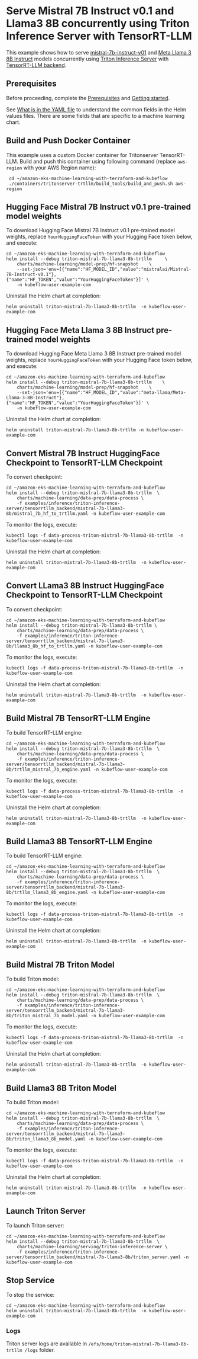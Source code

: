 # Serve Mistral 7B Instruct v0.1 and Llama3 8B concurrently using Triton Inference Server with TensorRT-LLM

This example shows how to serve [mistral-7b-instruct-v01](https://huggingface.co/mistralai/Mistral-7B-Instruct-v0.1) and [Meta Llama 3 8B Instruct](https://huggingface.co/meta-llama/Meta-Llama-3-8B-Instruct) models concurrently using [Triton Inference Server](https://github.com/triton-inference-server) with [TensorRT-LLM backend](https://github.com/triton-inference-server/tensorrtllm_backend/tree/main).  

## Prerequisites

Before proceeding, complete the [Prerequisites](../../../README.md#prerequisites) and [Getting started](../../../README.md#getting-started). 

See [What is in the YAML file](../../../README.md#what-is-in-the-yaml-file) to understand the common fields in the Helm values files. There are some fields that are specific to a machine learning chart.

## Build and Push Docker Container

This example uses a custom Docker container for Tritonserver TensorRT-LLM. Build and push this container using following command (replace `aws-region` with your AWS Region name):

     cd ~/amazon-eks-machine-learning-with-terraform-and-kubeflow
     ./containers/tritonserver-trtllm/build_tools/build_and_push.sh aws-region
      
## Hugging Face Mistral 7B Instruct v0.1 pre-trained model weights

To download Hugging Face Mistral 7B Instruct v0.1 pre-trained model weights, replace `YourHuggingFaceToken` with your Hugging Face token below, and execute:

    cd ~/amazon-eks-machine-learning-with-terraform-and-kubeflow
    helm install --debug triton-mistral-7b-llama3-8b-trtllm     \
        charts/machine-learning/model-prep/hf-snapshot    \
        --set-json='env=[{"name":"HF_MODEL_ID","value":"mistralai/Mistral-7B-Instruct-v0.1"},{"name":"HF_TOKEN","value":"YourHuggingFaceToken"}]' \
        -n kubeflow-user-example-com

Uninstall the Helm chart at completion:

    helm uninstall triton-mistral-7b-llama3-8b-trtllm  -n kubeflow-user-example-com

## Hugging Face Meta Llama 3 8B Instruct  pre-trained model weights

To download Hugging Face Meta Llama 3 8B Instruct  pre-trained model weights, replace `YourHuggingFaceToken` with your Hugging Face token below, and execute:

    cd ~/amazon-eks-machine-learning-with-terraform-and-kubeflow
    helm install --debug triton-mistral-7b-llama3-8b-trtllm    \
        charts/machine-learning/model-prep/hf-snapshot    \
        --set-json='env=[{"name":"HF_MODEL_ID","value":"meta-llama/Meta-Llama-3-8B-Instruct"},{"name":"HF_TOKEN","value":"YourHuggingFaceToken"}]' \
        -n kubeflow-user-example-com

Uninstall the Helm chart at completion:

    helm uninstall triton-mistral-7b-llama3-8b-trtllm -n kubeflow-user-example-com

## Convert Mistral 7B Instruct HuggingFace Checkpoint to TensorRT-LLM Checkpoint

To convert checkpoint:

    cd ~/amazon-eks-machine-learning-with-terraform-and-kubeflow
    helm install --debug triton-mistral-7b-llama3-8b-trtllm  \
        charts/machine-learning/data-prep/data-process \
        -f examples/inference/triton-inference-server/tensorrtllm_backend/mistral-7b-llama3-8b/mistral_7b_hf_to_trtllm.yaml -n kubeflow-user-example-com

To monitor the logs, execute:

    kubectl logs -f data-process-triton-mistral-7b-llama3-8b-trtllm  -n kubeflow-user-example-com

Uninstall the Helm chart at completion:

    helm uninstall triton-mistral-7b-llama3-8b-trtllm  -n kubeflow-user-example-com

## Convert LLama3 8B Instruct HuggingFace Checkpoint to TensorRT-LLM Checkpoint

To convert checkpoint:

    cd ~/amazon-eks-machine-learning-with-terraform-and-kubeflow
    helm install --debug triton-mistral-7b-llama3-8b-trtllm \
        charts/machine-learning/data-prep/data-process \
        -f examples/inference/triton-inference-server/tensorrtllm_backend/mistral-7b-llama3-8b/llama3_8b_hf_to_trtllm.yaml -n kubeflow-user-example-com

To monitor the logs, execute:

    kubectl logs -f data-process-triton-mistral-7b-llama3-8b-trtllm  -n kubeflow-user-example-com

Uninstall the Helm chart at completion:

    helm uninstall triton-mistral-7b-llama3-8b-trtllm  -n kubeflow-user-example-com


## Build Mistral 7B TensorRT-LLM Engine

To build TensorRT-LLM engine:

    cd ~/amazon-eks-machine-learning-with-terraform-and-kubeflow
    helm install --debug triton-mistral-7b-llama3-8b-trtllm  \
        charts/machine-learning/data-prep/data-process \
        -f examples/inference/triton-inference-server/tensorrtllm_backend/mistral-7b-llama3-8b/trtllm_mistral_7b_engine.yaml -n kubeflow-user-example-com

To monitor the logs, execute:

    kubectl logs -f data-process-triton-mistral-7b-llama3-8b-trtllm  -n kubeflow-user-example-com

Uninstall the Helm chart at completion:

    helm uninstall triton-mistral-7b-llama3-8b-trtllm  -n kubeflow-user-example-com

## Build Llama3 8B TensorRT-LLM Engine

To build TensorRT-LLM engine:

    cd ~/amazon-eks-machine-learning-with-terraform-and-kubeflow
    helm install --debug triton-mistral-7b-llama3-8b-trtllm  \
        charts/machine-learning/data-prep/data-process \
        -f examples/inference/triton-inference-server/tensorrtllm_backend/mistral-7b-llama3-8b/trtllm_llama3_8b_engine.yaml -n kubeflow-user-example-com

To monitor the logs, execute:

    kubectl logs -f data-process-triton-mistral-7b-llama3-8b-trtllm  -n kubeflow-user-example-com

Uninstall the Helm chart at completion:

    helm uninstall triton-mistral-7b-llama3-8b-trtllm  -n kubeflow-user-example-com

## Build Mistral 7B Triton Model

To build Triton model:

    cd ~/amazon-eks-machine-learning-with-terraform-and-kubeflow
    helm install --debug triton-mistral-7b-llama3-8b-trtllm  \
        charts/machine-learning/data-prep/data-process \
        -f examples/inference/triton-inference-server/tensorrtllm_backend/mistral-7b-llama3-8b/triton_mistral_7b_model.yaml -n kubeflow-user-example-com

To monitor the logs, execute:

    kubectl logs -f data-process-triton-mistral-7b-llama3-8b-trtllm  -n kubeflow-user-example-com

Uninstall the Helm chart at completion:

    helm uninstall triton-mistral-7b-llama3-8b-trtllm  -n kubeflow-user-example-com

## Build Llama3 8B Triton Model

To build Triton model:

    cd ~/amazon-eks-machine-learning-with-terraform-and-kubeflow
    helm install --debug triton-mistral-7b-llama3-8b-trtllm  \
        charts/machine-learning/data-prep/data-process \
        -f examples/inference/triton-inference-server/tensorrtllm_backend/mistral-7b-llama3-8b/triton_llama3_8b_model.yaml -n kubeflow-user-example-com

To monitor the logs, execute:

    kubectl logs -f data-process-triton-mistral-7b-llama3-8b-trtllm  -n kubeflow-user-example-com

Uninstall the Helm chart at completion:

    helm uninstall triton-mistral-7b-llama3-8b-trtllm  -n kubeflow-user-example-com

## Launch Triton Server

To launch Triton server:

    cd ~/amazon-eks-machine-learning-with-terraform-and-kubeflow
    helm install --debug triton-mistral-7b-llama3-8b-trtllm  \
        charts/machine-learning/serving/triton-inference-server \
        -f examples/inference/triton-inference-server/tensorrtllm_backend/mistral-7b-llama3-8b/triton_server.yaml -n kubeflow-user-example-com


## Stop Service

To stop the service:

    cd ~/amazon-eks-machine-learning-with-terraform-and-kubeflow
    helm uninstall triton-mistral-7b-llama3-8b-trtllm  -n kubeflow-user-example-com

### Logs

Triton server logs are available in `/efs/home/triton-mistral-7b-llama3-8b-trtllm /logs` folder. 
